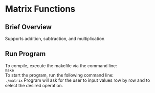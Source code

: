 # Matrix Functions
## Brief Overview
Supports addition, subtraction, and multiplication. 

## Run Program
To compile, execute the makefile via the command line:<br />
`make`<br />
To start the program, run the following command line:<br />
`./matrix`
Program will ask for the user to input values row by row and to select the desired operation. 
